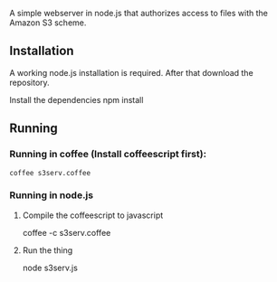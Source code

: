 A simple webserver in node.js that authorizes access to files with the Amazon S3 scheme.


## Installation
A working node.js installation is required. After that download the repository.

Install the dependencies
	npm install


## Running
### Running in coffee (Install coffeescript first):
	coffee s3serv.coffee
### Running in node.js
1. Compile the coffeescript to javascript

	coffee -c s3serv.coffee
2. Run the thing

	node s3serv.js



